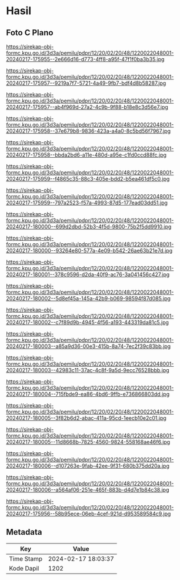 # Hasil

## Foto C Plano

https://sirekap-obj-formc.kpu.go.id/3d3a/pemilu/pdpr/12/20/02/20/48/1220022048001-20240217-175955--2e666d16-d773-4ff8-a95f-47f1f0ba3b35.jpg

https://sirekap-obj-formc.kpu.go.id/3d3a/pemilu/pdpr/12/20/02/20/48/1220022048001-20240217-175957--9219a7f7-5721-4a49-9fb7-bdf4d8b58287.jpg

https://sirekap-obj-formc.kpu.go.id/3d3a/pemilu/pdpr/12/20/02/20/48/1220022048001-20240217-175957--ab4f969d-27a2-4c9b-9f88-b18e8c3d56e7.jpg

https://sirekap-obj-formc.kpu.go.id/3d3a/pemilu/pdpr/12/20/02/20/48/1220022048001-20240217-175958--37e679b8-9836-423a-a4a0-8c5bd56f7967.jpg

https://sirekap-obj-formc.kpu.go.id/3d3a/pemilu/pdpr/12/20/02/20/48/1220022048001-20240217-175958--bbda2bd6-a11e-480d-a95e-c1fd0ccd88fc.jpg

https://sirekap-obj-formc.kpu.go.id/3d3a/pemilu/pdpr/12/20/02/20/48/1220022048001-20240217-175959--f4865c35-88c3-405e-bdd2-b5ea461df5c0.jpg

https://sirekap-obj-formc.kpu.go.id/3d3a/pemilu/pdpr/12/20/02/20/48/1220022048001-20240217-175959--797a2523-f57a-4993-87d5-177ead03dd51.jpg

https://sirekap-obj-formc.kpu.go.id/3d3a/pemilu/pdpr/12/20/02/20/48/1220022048001-20240217-180000--699d2dbd-52b3-4f5d-9800-75b2f5dd9910.jpg

https://sirekap-obj-formc.kpu.go.id/3d3a/pemilu/pdpr/12/20/02/20/48/1220022048001-20240217-180000--93264e80-577a-4e09-b542-26ae63b21e7d.jpg

https://sirekap-obj-formc.kpu.go.id/3d3a/pemilu/pdpr/12/20/02/20/48/1220022048001-20240217-180001--378c9596-d2da-40f9-ac76-3a041456c427.jpg

https://sirekap-obj-formc.kpu.go.id/3d3a/pemilu/pdpr/12/20/02/20/48/1220022048001-20240217-180002--5d8ef45a-145a-42b9-b069-98594f87d085.jpg

https://sirekap-obj-formc.kpu.go.id/3d3a/pemilu/pdpr/12/20/02/20/48/1220022048001-20240217-180002--c7f89d9b-4945-4f56-a193-443319da81c5.jpg

https://sirekap-obj-formc.kpu.go.id/3d3a/pemilu/pdpr/12/20/02/20/48/1220022048001-20240217-180003--a85a9d36-00e3-415b-8a74-7ec2f39c83bb.jpg

https://sirekap-obj-formc.kpu.go.id/3d3a/pemilu/pdpr/12/20/02/20/48/1220022048001-20240217-180003--42983c11-37ac-4c8f-9a5d-9ecc76528bbb.jpg

https://sirekap-obj-formc.kpu.go.id/3d3a/pemilu/pdpr/12/20/02/20/48/1220022048001-20240217-180004--715fbde9-ea86-4bd6-9ffb-e736866803dd.jpg

https://sirekap-obj-formc.kpu.go.id/3d3a/pemilu/pdpr/12/20/02/20/48/1220022048001-20240217-180005--3f82b6d2-abac-411a-95cd-1eecb10e2c01.jpg

https://sirekap-obj-formc.kpu.go.id/3d3a/pemilu/pdpr/12/20/02/20/48/1220022048001-20240217-180005--11d8668b-7825-4560-9824-558168ae46f6.jpg

https://sirekap-obj-formc.kpu.go.id/3d3a/pemilu/pdpr/12/20/02/20/48/1220022048001-20240217-180006--d107263e-9fab-42ee-9f31-680b375dd20a.jpg

https://sirekap-obj-formc.kpu.go.id/3d3a/pemilu/pdpr/12/20/02/20/48/1220022048001-20240217-180006--a564af06-251e-465f-883b-d4d7e1b84c38.jpg

https://sirekap-obj-formc.kpu.go.id/3d3a/pemilu/pdpr/12/20/02/20/48/1220022048001-20240217-175956--58b95ece-06eb-4cef-921d-d953589584c9.jpg


## Metadata

| Key        | Value               |
| ---------- | ------------------- |
| Time Stamp | 2024-02-17 18:03:37 |
| Kode Dapil | 1202                |



